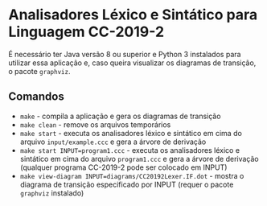 # Analisadores Léxico e Sintático para Linguagem CC-2019-2

É necessário ter Java versão 8 ou superior e Python 3 instalados para utilizar essa aplicação e, caso queira visualizar os diagramas de transição, o pacote `graphviz`.

## Comandos

* `make` - compila a aplicação e gera os diagramas de transição
* `make clean` - remove os arquivos temporários
* `make start` - executa os analisadores léxico e sintático em cima do arquivo `input/example.ccc` e gera a árvore de derivação
* `make start INPUT=program1.ccc` - executa os analisadores léxico e sintático em cima do arquivo `program1.ccc` e gera a árvore de derivação (qualquer programa CC-2019-2 pode ser colocado em INPUT)
* `make view-diagram INPUT=diagrams/CC20192Lexer.IF.dot` - mostra o diagrama de transição especificado por INPUT (requer o pacote `graphviz` instalado)
